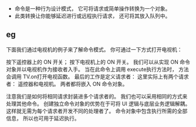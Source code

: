 - 命令是一种行为设计模式， 它可将请求或简单操作转换为一个对象。
- 此类转换让你能够延迟进行或远程执行请求， 还可将其放入队列中。
## eg
下面我们通过电视机的例子来了解命令模式。 你可通过一下方式打开电视机：

按下遥控器上的 ON 开关；
按下电视机上的 ON 开关。
我们可以从实现 ON 命令对象并以电视机作为接收者入手。 当在此命令上调用 execute执行方法时， 方法会调用 TV.on打开电视函数。 最后的工作是定义请求者： 这里实际上有两个请求者： 遥控器和电视机。 两者都将嵌入 ON 命令对象。

注意我们是如何将相同请求封装进多个请求者的。 我们也可以采用相同的方式来处理其他命令。 创建独立命令对象的优势在于可将 UI 逻辑与底层业务逻辑解耦。 这样就无需为每个请求者开发不同的处理者了。 命令对象中包含执行所需的全部信息， 所以也可用于延迟执行。